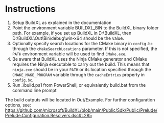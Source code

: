 # Instructions

1. Setup BuildXL as explained in the documentation
2. Point the environment variable BUILDXL_BIN to the BuildXL binary folder path. For example, if you set up BuildXL in D:\BuildXL, then D:\BuildXL\Out\Bin\debug\win-x64 should be the value.
3. Optionally specify search locations for the CMake binary in `config.bc` through the `cMakeSearchLocations` parameter. If this is not specified, the `PATH` environment variable will be used to find `CMake.exe`.
4. Be aware that BuildXL uses the Ninja CMake generator and CMake requires the Ninja executable to carry out the build. This means that `ninja.exe` should be in your `PATH` or its location specified through the `CMAKE_MAKE_PROGRAM` variable through the `cacheEntries` property in `config.bc`.   
5. Run .\build.ps1 from PowerShell, or equivalently build.bat from the command line prompt

The build outputs will be located in Out/Example. For further configuration options, see: https://github.com/microsoft/BuildXL/blob/main/Public/Sdk/Public/Prelude/Prelude.Configuration.Resolvers.dsc#L285